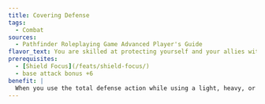 ```yaml
---
title: Covering Defense
tags:
  - Combat
sources:
  - Pathfinder Roleplaying Game Advanced Player's Guide
flavor_text: You are skilled at protecting yourself and your allies with your shield.
prerequisites:
  - [Shield Focus](/feats/shield-focus/)
  - base attack bonus +6
benefit: |
  When you use the total defense action while using a light, heavy, or tower shield, you can provide a cover bonus to AC against all attacks to an adjacent ally your size or smaller. This cover bonus is equal to your shield's shield bonus and lasts until the beginning of your next turn. Your shield does not provide a cover bonus to Reflex saves.
---
```


